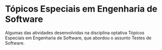 # Tópicos Especiais em Engenharia de Software

Algumas das atividades desenvolvidas na disciplina optativa Tópicos Especiais em Engenharia de Software, que abordou o assunto Testes de Software.